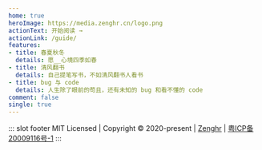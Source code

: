 ```yaml
---
home: true
heroImage: https://media.zenghr.cn/logo.png
actionText: 开始阅读 →
actionLink: /guide/
features:
- title: 春夏秋冬
  details: 愿__心境四季如春
- title: 清风翻书
  details: 自己提笔写书，不如清风翻书人看书
- title: bug 与 code
  details: 人生除了眼前的苟且，还有未知的 bug 和看不懂的 code
comment: false
single: true
---
```



::: slot footer
MIT Licensed | Copyright © 2020-present | [Zenghr](https://blog.zenghr.cn) | [粤ICP备20009116号-1](https://beian.miit.gov.cn/)
:::